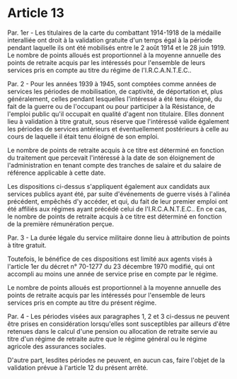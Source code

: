 # Article 13

Par. 1er - Les titulaires de la carte du combattant 1914-1918 de la médaille interalliée ont droit à la validation gratuite d'un temps égal à la période pendant laquelle ils ont été mobilisés entre le 2 août 1914 et le 28 juin 1919. Le nombre de points alloués est proportionnel à la moyenne annuelle des points de retraite acquis par les intéressés pour l'ensemble de leurs services pris en compte au titre du régime de l'I.R.C.A.N.T.E.C..

Par. 2 - Pour les années 1939 à 1945, sont comptées comme années de services les périodes de mobilisation, de captivité, de déportation et, plus généralement, celles pendant lesquelles l'intéressé a été tenu éloigné, du fait de la guerre ou de l'occupant ou pour participer à la Résistance, de l'emploi public qu'il occupait en qualité d'agent non titulaire. Elles donnent lieu à validation à titre gratuit, sous réserve que l'intéressé valide également les périodes de services antérieurs et éventuellement postérieurs à celle au cours de laquelle il était tenu éloigné de son emploi.

Le nombre de points de retraite acquis à ce titre est déterminé en fonction du traitement que percevait l'intéressé à la date de son éloignement de l'administration en tenant compte des tranches de salaire et du salaire de référence applicable à cette date.

Les dispositions ci-dessus s'appliquent également aux candidats aux services publics ayant été, par suite d'événements de guerre visés à l'alinéa précédent, empêchés d'y accéder, et qui, du fait de leur premier emploi ont été affiliés aux régimes ayant précédé celui de l'I.R.C.A.N.T.E.C.. En ce cas, le nombre de points de retraite acquis à ce titre est déterminé en fonction de la première rémunération perçue.

Par. 3 - La durée légale du service militaire donne lieu à attribution de points à titre gratuit.

Toutefois, le bénéfice de ces dispositions est limité aux agents visés à l'article 1er du décret n° 70-1277 du 23 décembre 1970 modifié, qui ont accompli au moins une année de service prise en compte par le régime.

Le nombre de points alloués est proportionnel à la moyenne annuelle des points de retraite acquis par les intéressés pour l'ensemble de leurs services pris en compte au titre du présent régime.

Par. 4 - Les périodes visées aux paragraphes 1, 2 et 3 ci-dessus ne peuvent être prises en considération lorsqu'elles sont susceptibles par ailleurs d'être retenues dans le calcul d'une pension ou allocation de retraite servie au titre d'un régime de retraite autre que le régime général ou le régime agricole des assurances sociales.

D'autre part, lesdites périodes ne peuvent, en aucun cas, faire l'objet de la validation prévue à l'article 12 du présent arrêté.
